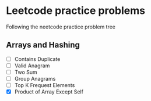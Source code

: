 # Leetcode practice problems

Following the neetcode practice problem tree

## Arrays and Hashing
- [ ] Contains Duplicate
- [ ] Valid Anagram
- [ ] Two Sum
- [ ] Group Anagrams
- [ ] Top K Frequest Elements
- [x] Product of Array Except Self